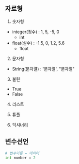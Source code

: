 ## 자료형

1. 숫자형

-   integer(정수) : 1, 5, -5, 0
    -   int
-   float(실수) : -1.5, 0, 1.2, 5.6
    -   float

2. 문자형

-   String(문자열) : '문자열', "문자열"

3. 불린

-   True
-   False

4. 리스트

5. 튜플

6. 딕셔너리

## 변수선언

```py
# 변수이름 = 데이터
int number = 2
```

